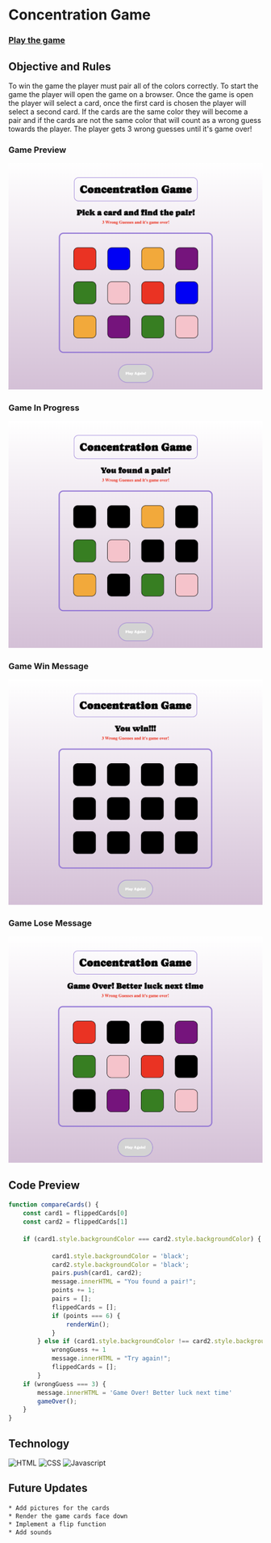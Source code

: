 # Concentration Game

### [Play the game](https://janicavc.github.io/Concentration-Game/)


## Objective and Rules

To win the game the player must pair all of the colors correctly. To start the game the player will open the game on a browser. Once the game is open the player will select a card, once the first card is chosen the player will select a second card. If the cards are the same color they will become a pair and if the cards are not the same color that will count as a wrong guess towards the player. The player gets 3 wrong guesses until it's game over!

### Game Preview
![initial](images/GameStart.png)

### Game In Progress
![midgame](images/GameInProgress.png)

### Game Win Message
![winner](images/GameWin.png)

### Game Lose Message
![loser](images/GameLose.png)

## Code Preview
```js
function compareCards() {
    const card1 = flippedCards[0]
    const card2 = flippedCards[1]

    if (card1.style.backgroundColor === card2.style.backgroundColor) {

            card1.style.backgroundColor = 'black';
            card2.style.backgroundColor = 'black';
            pairs.push(card1, card2);
            message.innerHTML = "You found a pair!"; 
            points += 1;
            pairs = [];
            flippedCards = [];
            if (points === 6) {
                renderWin();
            }
        } else if (card1.style.backgroundColor !== card2.style.backgroundColor) {
            wrongGuess += 1
            message.innerHTML = "Try again!";
            flippedCards = [];
        }
    if (wrongGuess === 3) {
        message.innerHTML = 'Game Over! Better luck next time'
        gameOver();
    }
}
```

## Technology
![HTML](https://img.shields.io/badge/html5-%23E34F26.svg?style=for-the-badge&logo=html5&logoColor=white)
![CSS](https://img.shields.io/badge/CSS3-1572B6?style=for-the-badge&logo=css3&logoColor=white)
![Javascript](https://img.shields.io/badge/JavaScript-323330?style=for-the-badge&logo=javascript&logoColor=F7DF1E)

## Future Updates
    * Add pictures for the cards
    * Render the game cards face down
    * Implement a flip function
    * Add sounds
